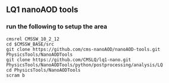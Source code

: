## LQ1 nanoAOD tools

### run the following to setup the area
    cmsrel CMSSW_10_2_12
    cd $CMSSW_BASE/src
    git clone https://github.com/cms-nanoAOD/nanoAOD-tools.git PhysicsTools/NanoAODTools
    git clone https://github.com/CMSLQ/lq1-nano.git PhysicsTools/NanoAODTools/python/postprocessing/analysis/LQ
    cd PhysicsTools/NanoAODTools
    scram b

